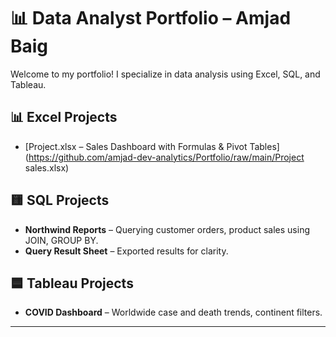 # 📊 Data Analyst Portfolio – Amjad Baig

Welcome to my portfolio! I specialize in data analysis using Excel, SQL, and Tableau.

## 📊 Excel Projects

- [Project.xlsx – Sales Dashboard with Formulas & Pivot Tables](https://github.com/amjad-dev-analytics/Portfolio/raw/main/Project sales.xlsx)
	

## 🟨 SQL Projects
- **Northwind Reports** – Querying customer orders, product sales using JOIN, GROUP BY.
- **Query Result Sheet** – Exported results for clarity.

## 🟦 Tableau Projects
- **COVID Dashboard** – Worldwide case and death trends, continent filters.

---

